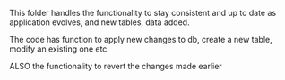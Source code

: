 This folder handles the functionality to stay 
consistent and up to date as application evolves, 
and new tables, data added.

The code has function to apply new changes to db,
create a new table, modify an existing one etc.

ALSO the functionality to revert the changes made 
earlier